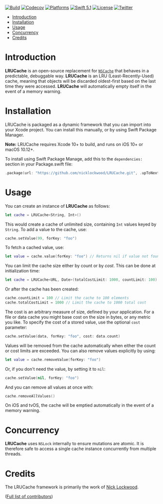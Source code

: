 [![Build](https://github.com/nicklockwood/LRUCache/actions/workflows/build.yml/badge.svg)](https://github.com/nicklockwood/LRUCache/actions/workflows/build.yml)
[![Codecov](https://codecov.io/gh/nicklockwood/LRUCache/graphs/badge.svg)](https://codecov.io/gh/nicklockwood/LRUCache)
[![Platforms](https://img.shields.io/badge/platforms-iOS%20|%20Mac%20|%20tvOS%20|%20Linux-lightgray.svg)]()
[![Swift 5.1](https://img.shields.io/badge/swift-5.1-red.svg?style=flat)](https://developer.apple.com/swift)
[![License](https://img.shields.io/badge/license-MIT-lightgrey.svg)](https://opensource.org/licenses/MIT)
[![Twitter](https://img.shields.io/badge/twitter-@nicklockwood-blue.svg)](http://twitter.com/nicklockwood)

- [Introduction](#introduction)
- [Installation](#installation)
- [Usage](#usage)
- [Concurrency](#concurrency)
- [Credits](#credits)


# Introduction

**LRUCache** is an open-source replacement for [`NSCache`](https://developer.apple.com/library/mac/documentation/cocoa/reference/NSCache_Class/Reference/Reference.html) that behaves in a predictable, debuggable way. **LRUCache** is an LRU (Least-Recently-Used) cache, meaning that objects will be discarded oldest-first based on the last time they were accessed. **LRUCache** will automatically empty itself in the event of a memory warning.


# Installation

LRUCache is packaged as a dynamic framework that you can import into your Xcode project. You can install this manually, or by using Swift Package Manager.

**Note:** LRUCache requires Xcode 10+ to build, and runs on iOS 10+ or macOS 10.12+.

To install using Swift Package Manage, add this to the `dependencies:` section in your Package.swift file:

```swift
.package(url: "https://github.com/nicklockwood/LRUCache.git", .upToNextMinor(from: "1.0.0")),
```


# Usage

You can create an instance of **LRUCache** as follows:

```swift
let cache = LRUCache<String, Int>()
```

This would create a cache of unlimited size, containing `Int` values keyed by `String`. To add a value to the cache, use:

```swift
cache.setValue(99, forKey: "foo")
```

To fetch a cached value, use:

```swift
let value = cache.value(forKey: "foo") // Returns nil if value not found
```

You can limit the cache size either by count or by *cost*. This can be done at initialization time:

```swift
let cache = LRUCache<URL, Date>(totalCostLimit: 1000, countLimit: 100)
```

Or after the cache has been created:

```swift
cache.countLimit = 100 // Limit the cache to 100 elements
cache.totalCostLimit = 1000 // Limit the cache to 1000 total cost
```

The cost is an arbitrary measure of size, defined by your application. For a file or data cache you might base cost on the size in bytes, or any metric you like. To specify the cost of a stored value, use the optional `cost` parameter:

```swift
cache.setValue(data, forKey: "foo", cost: data.count)
```

Values will be removed from the cache automatically when either the count or cost limits are exceeded. You can also remove values explicitly by using:

```swift
let value = cache.removeValue(forKey: "foo")
```

Or, if you don't need the value, by setting it to `nil`:

```swift
cache.setValue(nil, forKey: "foo")
```

And you can remove all values at once with:

```swift
cache.removeAllValues()
```

On iOS and tvOS, the cache will be emptied automatically in the event of a memory warning.


# Concurrency

**LRUCache** uses `NSLock` internally to ensure mutations are atomic. It is therefore safe to access a single cache instance concurrently from multiple threads.


# Credits

The LRUCache framework is primarily the work of [Nick Lockwood](https://github.com/nicklockwood).

([Full list of contributors](https://github.com/nicklockwood/LRUCache/graphs/contributors))

